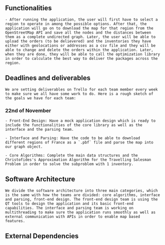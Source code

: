 ## Functionalities

    - After running the application, the user will first have to select a region to operate in among the possible options. After that, the application will go on to download the map for that region from the OpenStreetMap API and save all the nodes and the distances between them as a complete undirected graph. Later, the user will be able to upload the orders (to be delievered) and the inventories they have either with geolocations or addresses as a csv file and they will be able to change and delete the orders within the application. Later, when they are done, they will be able to call the optimization library in order to calculate the best way to deliver the packages across the region.

## Deadlines and deliverables

    We are setting deliverables on Trello for each team member every week to make sure we all have some work to do. Here is a rough sketch of the goals we have for each team:

### 22nd of November

    - Front-End Design: Have a mock application design which is ready to include the functionalities of the core library as well as the interface and the parsing team.

    - Interface and Parsing: Have the code to be able to download different regions of France as a `.pbf` file and parse the map into our graph object.

    - Core Algorithms: Complete the main data structures and the Christofides's Approximation Algorithm for the Travelling Salesman Problem in order to solve the subproblem with 1 inventory. 

## Software Architecture

    We divide the software architecture into three main categories, which is the same with how the teams are divided: core algorithms, interface and parsing, front-end design. The front-end design team is using the QT tools to design the application and its basic front-end capabilities. The interface and parsing team is working on multithreading to make sure the application runs smoothly as well as external communication with APIs in order to enable map based features. 

 ## External Dependencies


